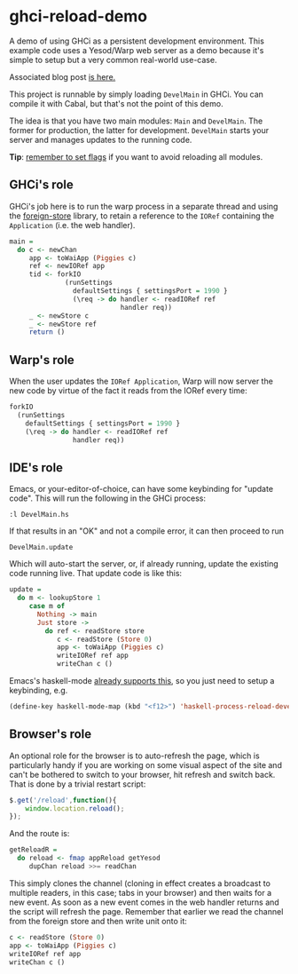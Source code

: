 ghci-reload-demo
=====

A demo of using GHCi as a persistent development environment. This
example code uses a Yesod/Warp web server as a demo because it's
simple to setup but a very common real-world use-case.

Associated blog post [is here.](http://chrisdone.com/posts/ghci-reload)

This project is runnable by simply loading `DevelMain` in GHCi. You
can compile it with Cabal, but that's not the point of this demo.

The idea is that you have two main modules: `Main` and
`DevelMain`. The former for production, the latter for
development. `DevelMain` starts your server and manages updates to the
running code.

**Tip**:
  [remember to set flags](http://chrisdone.com/posts/making-ghci-fast)
  if you want to avoid reloading all modules.

## GHCi's role

GHCi's job here is to run the warp process in a separate thread and
using the [foreign-store](https://github.com/chrisdone/foreign-store)
library, to retain a reference to the `IORef` containing the
`Application` (i.e. the web handler).

``` haskell
main =
  do c <- newChan
     app <- toWaiApp (Piggies c)
     ref <- newIORef app
     tid <- forkIO
              (runSettings
                defaultSettings { settingsPort = 1990 }
                (\req -> do handler <- readIORef ref
                            handler req))
     _ <- newStore c
     _ <- newStore ref
     return ()
```

## Warp's role

When the user updates the `IORef Application`, Warp will now server
the new code by virtue of the fact it reads from the IORef every time:

``` haskell
forkIO
  (runSettings
    defaultSettings { settingsPort = 1990 }
    (\req -> do handler <- readIORef ref
                handler req))
```

## IDE's role

Emacs, or your-editor-of-choice, can have some keybinding for "update
code". This will run the following in the GHCi process:

    :l DevelMain.hs

If that results in an "OK" and not a compile error, it can then
proceed to run

    DevelMain.update

Which will auto-start the server, or, if already running, update the
existing code running live. That update code is like this:

``` haskell
update =
  do m <- lookupStore 1
     case m of
       Nothing -> main
       Just store ->
         do ref <- readStore store
            c <- readStore (Store 0)
            app <- toWaiApp (Piggies c)
            writeIORef ref app
            writeChan c ()
```

Emacs's haskell-mode
[already supports this](https://github.com/haskell/haskell-mode/blob/5a3a9966bc810da2b5988ac819b8f734b6ae9aa9/haskell-process.el#L1307),
so you just need to setup a keybinding, e.g.

``` lisp
(define-key haskell-mode-map (kbd "<f12>") 'haskell-process-reload-devel-main)
```

## Browser's role

An optional role for the browser is to auto-refresh the page, which is
particularly handy if you are working on some visual aspect of the
site and can't be bothered to switch to your browser, hit refresh and
switch back. That is done by a trivial restart script:

``` javascript
$.get('/reload',function(){
    window.location.reload();
});
```

And the route is:

``` haskell
getReloadR =
  do reload <- fmap appReload getYesod
     dupChan reload >>= readChan
```

This simply clones the channel (cloning in effect creates a broadcast
to multiple readers, in this case; tabs in your browser) and then
waits for a new event. As soon as a new event comes in the web handler
returns and the script will refresh the page. Remember that earlier we
read the channel from the foreign store and then write unit onto it:

``` haskell
c <- readStore (Store 0)
app <- toWaiApp (Piggies c)
writeIORef ref app
writeChan c ()
```
